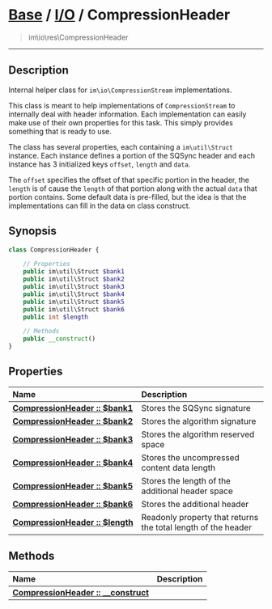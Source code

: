 # [Base](base.md) / [I/O](io.md) / CompressionHeader
 > im\io\res\CompressionHeader
____

## Description
Internal helper class for `im\io\CompressionStream` implementations.

This class is meant to help implementations of `CompressionStream`
to internally deal with header information. Each implementation
can easily make use of their own properties for this task.
This simply provides something that is ready to use.

The class has several properties, each containing a `im\util\Struct` instance.
Each instance defines a portion of the SQSync header
and each instance has 3 initialized keys `offset`, `length` and `data`.

The `offset` specifies the offset of that specific portion in the header,
the `length` is of cause the `length` of that portion along with the actual
`data` that portion contains. Some default data is pre-filled, but the idea is that
the implementations can fill in the data on class construct.

## Synopsis
```php
class CompressionHeader {

    // Properties
    public im\util\Struct $bank1
    public im\util\Struct $bank2
    public im\util\Struct $bank3
    public im\util\Struct $bank4
    public im\util\Struct $bank5
    public im\util\Struct $bank6
    public int $length

    // Methods
    public __construct()
}
```

## Properties
| Name | Description |
| :--- | :---------- |
| [__CompressionHeader&nbsp;::&nbsp;$bank1__](io-CompressionHeader-var_bank1.md) | Stores the SQSync signature |
| [__CompressionHeader&nbsp;::&nbsp;$bank2__](io-CompressionHeader-var_bank2.md) | Stores the algorithm signature |
| [__CompressionHeader&nbsp;::&nbsp;$bank3__](io-CompressionHeader-var_bank3.md) | Stores the algorithm reserved space |
| [__CompressionHeader&nbsp;::&nbsp;$bank4__](io-CompressionHeader-var_bank4.md) | Stores the uncompressed content data length |
| [__CompressionHeader&nbsp;::&nbsp;$bank5__](io-CompressionHeader-var_bank5.md) | Stores the length of the additional header space |
| [__CompressionHeader&nbsp;::&nbsp;$bank6__](io-CompressionHeader-var_bank6.md) | Stores the additional header |
| [__CompressionHeader&nbsp;::&nbsp;$length__](io-CompressionHeader-var_length.md) | Readonly property that returns the total length of the header |

## Methods
| Name | Description |
| :--- | :---------- |
| [__CompressionHeader&nbsp;::&nbsp;\_\_construct__](io-CompressionHeader-__construct.md) |  |
